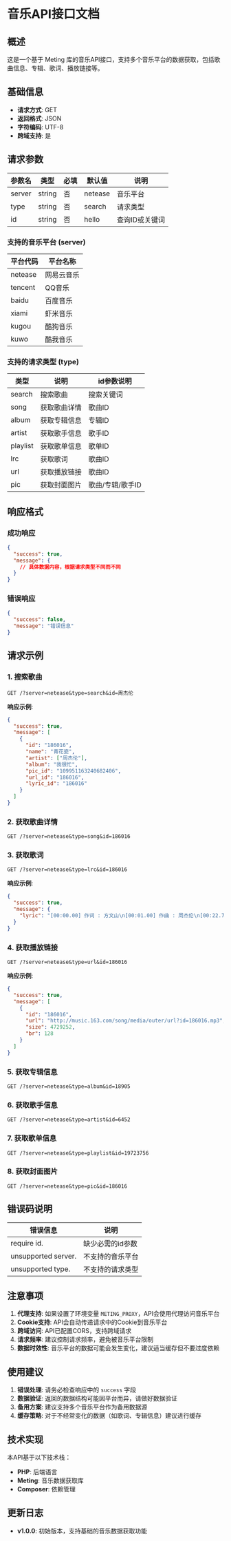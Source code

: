 # 音乐API接口文档

## 概述

这是一个基于 Meting 库的音乐API接口，支持多个音乐平台的数据获取，包括歌曲信息、专辑、歌词、播放链接等。

## 基础信息

- **请求方式**: GET
- **返回格式**: JSON
- **字符编码**: UTF-8
- **跨域支持**: 是

## 请求参数

| 参数名 | 类型   | 必填 | 默认值  | 说明           |
| ------ | ------ | ---- | ------- | -------------- |
| server | string | 否   | netease | 音乐平台       |
| type   | string | 否   | search  | 请求类型       |
| id     | string | 否   | hello   | 查询ID或关键词 |

### 支持的音乐平台 (server)

| 平台代码 | 平台名称   |
| -------- | ---------- |
| netease  | 网易云音乐 |
| tencent  | QQ音乐     |
| baidu    | 百度音乐   |
| xiami    | 虾米音乐   |
| kugou    | 酷狗音乐   |
| kuwo     | 酷我音乐   |

### 支持的请求类型 (type)

| 类型     | 说明         | id参数说明       |
| -------- | ------------ | ---------------- |
| search   | 搜索歌曲     | 搜索关键词       |
| song     | 获取歌曲详情 | 歌曲ID           |
| album    | 获取专辑信息 | 专辑ID           |
| artist   | 获取歌手信息 | 歌手ID           |
| playlist | 获取歌单信息 | 歌单ID           |
| lrc      | 获取歌词     | 歌曲ID           |
| url      | 获取播放链接 | 歌曲ID           |
| pic      | 获取封面图片 | 歌曲/专辑/歌手ID |

## 响应格式

### 成功响应

```json
{
  "success": true,
  "message": {
    // 具体数据内容，根据请求类型不同而不同
  }
}
```

### 错误响应

```json
{
  "success": false,
  "message": "错误信息"
}
```

## 请求示例

### 1. 搜索歌曲

```
GET /?server=netease&type=search&id=周杰伦
```

**响应示例**:

```json
{
  "success": true,
  "message": [
    {
      "id": "186016",
      "name": "青花瓷",
      "artist": ["周杰伦"],
      "album": "我很忙",
      "pic_id": "109951163240682406",
      "url_id": "186016",
      "lyric_id": "186016"
    }
  ]
}
```

### 2. 获取歌曲详情

```
GET /?server=netease&type=song&id=186016
```

### 3. 获取歌词

```
GET /?server=netease&type=lrc&id=186016
```

**响应示例**:

```json
{
  "success": true,
  "message": {
    "lyric": "[00:00.00] 作词 : 方文山\n[00:01.00] 作曲 : 周杰伦\n[00:22.78]素胚勾勒出青花笔锋浓转淡\n..."
  }
}
```

### 4. 获取播放链接

```
GET /?server=netease&type=url&id=186016
```

**响应示例**:

```json
{
  "success": true,
  "message": [
    {
      "id": "186016",
      "url": "http://music.163.com/song/media/outer/url?id=186016.mp3",
      "size": 4729252,
      "br": 128
    }
  ]
}
```

### 5. 获取专辑信息

```
GET /?server=netease&type=album&id=18905
```

### 6. 获取歌手信息

```
GET /?server=netease&type=artist&id=6452
```

### 7. 获取歌单信息

```
GET /?server=netease&type=playlist&id=19723756
```

### 8. 获取封面图片

```
GET /?server=netease&type=pic&id=186016
```

## 错误码说明

| 错误信息            | 说明             |
| ------------------- | ---------------- |
| require id.         | 缺少必需的id参数 |
| unsupported server. | 不支持的音乐平台 |
| unsupported type.   | 不支持的请求类型 |

## 注意事项

1. **代理支持**: 如果设置了环境变量 `METING_PROXY`，API会使用代理访问音乐平台
2. **Cookie支持**: API会自动传递请求中的Cookie到音乐平台
3. **跨域访问**: API已配置CORS，支持跨域请求
4. **请求频率**: 建议控制请求频率，避免被音乐平台限制
5. **数据时效性**: 音乐平台的数据可能会发生变化，建议适当缓存但不要过度依赖

## 使用建议

1. **错误处理**: 请务必检查响应中的 `success` 字段
2. **数据验证**: 返回的数据结构可能因平台而异，请做好数据验证
3. **备用方案**: 建议支持多个音乐平台作为备用数据源
4. **缓存策略**: 对于不经常变化的数据（如歌词、专辑信息）建议进行缓存

## 技术实现

本API基于以下技术栈：

- **PHP**: 后端语言
- **Meting**: 音乐数据获取库
- **Composer**: 依赖管理

## 更新日志

- **v1.0.0**: 初始版本，支持基础的音乐数据获取功能
